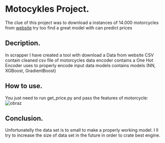 # Motocykles Project.

The clue of this project was to download a instances of 14.000 motorcycles from [website](https://www.otomoto.pl/) try too find a great model with can predict prices

## Decription.

In scrapper I have created a tool with download a Data from website
CSV contain cleaned csv file of motorcycles data
encoder contains a One Hot Encoder uses to properly encode input data
models contains models (NN, XGBoost, GradientBoost)

## How to use.

You just need to run get_price.py and pass the features of motorcycle:
![obraz](https://user-images.githubusercontent.com/56366696/95180826-c5e37480-07c2-11eb-9de2-658d18b3bf56.png)

## Conclusion.

Unfortunatelly the data set is to small to make a properly working model.
I ll try to increase the size of data set in the future in order to crate best engine.
